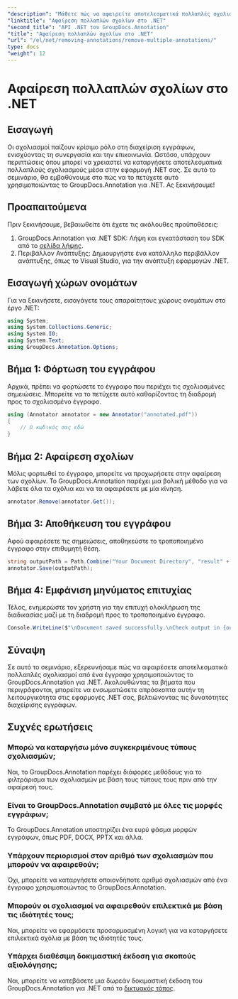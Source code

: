 ```yaml
---
"description": "Μάθετε πώς να αφαιρείτε αποτελεσματικά πολλαπλές σχολιασμοί στο .NET χρησιμοποιώντας το GroupDocs.Annotation. Ακολουθήστε το βήμα προς βήμα εκπαιδευτικό μας υλικό για απρόσκοπτη ενσωμάτωση στις εφαρμογές σας."
"linktitle": "Αφαίρεση πολλαπλών σχολίων στο .NET"
"second_title": "API .NET του GroupDocs.Annotation"
"title": "Αφαίρεση πολλαπλών σχολίων στο .NET"
"url": "/el/net/removing-annotations/remove-multiple-annotations/"
type: docs
"weight": 12
---
```


# Αφαίρεση πολλαπλών σχολίων στο .NET

## Εισαγωγή
Οι σχολιασμοί παίζουν κρίσιμο ρόλο στη διαχείριση εγγράφων, ενισχύοντας τη συνεργασία και την επικοινωνία. Ωστόσο, υπάρχουν περιπτώσεις όπου μπορεί να χρειαστεί να καταργήσετε αποτελεσματικά πολλαπλούς σχολιασμούς μέσα στην εφαρμογή .NET σας. Σε αυτό το σεμινάριο, θα εμβαθύνουμε στο πώς να το πετύχετε αυτό χρησιμοποιώντας το GroupDocs.Annotation για .NET. Ας ξεκινήσουμε!
## Προαπαιτούμενα
Πριν ξεκινήσουμε, βεβαιωθείτε ότι έχετε τις ακόλουθες προϋποθέσεις:
1. GroupDocs.Annotation για .NET SDK: Λήψη και εγκατάσταση του SDK από το [σελίδα λήψης](https://releases.groupdocs.com/annotation/net/).
2. Περιβάλλον Ανάπτυξης: Δημιουργήστε ένα κατάλληλο περιβάλλον ανάπτυξης, όπως το Visual Studio, για την ανάπτυξη εφαρμογών .NET.

## Εισαγωγή χώρων ονομάτων
Για να ξεκινήσετε, εισαγάγετε τους απαραίτητους χώρους ονομάτων στο έργο .NET:
```csharp
using System;
using System.Collections.Generic;
using System.IO;
using System.Text;
using GroupDocs.Annotation.Options;
```
## Βήμα 1: Φόρτωση του εγγράφου
Αρχικά, πρέπει να φορτώσετε το έγγραφο που περιέχει τις σχολιασμένες σημειώσεις. Μπορείτε να το πετύχετε αυτό καθορίζοντας τη διαδρομή προς το σχολιασμένο έγγραφο.
```csharp
using (Annotator annotator = new Annotator("annotated.pdf"))
{
    // Ο κωδικός σας εδώ
}
```
## Βήμα 2: Αφαίρεση σχολίων
Μόλις φορτωθεί το έγγραφο, μπορείτε να προχωρήσετε στην αφαίρεση των σχολίων. Το GroupDocs.Annotation παρέχει μια βολική μέθοδο για να λάβετε όλα τα σχόλια και να τα αφαιρέσετε με μία κίνηση.
```csharp
annotator.Remove(annotator.Get());
```
## Βήμα 3: Αποθήκευση του εγγράφου
Αφού αφαιρέσετε τις σημειώσεις, αποθηκεύστε το τροποποιημένο έγγραφο στην επιθυμητή θέση.
```csharp
string outputPath = Path.Combine("Your Document Directory", "result" + Path.GetExtension("input.pdf"));
annotator.Save(outputPath);
```
## Βήμα 4: Εμφάνιση μηνύματος επιτυχίας
Τέλος, ενημερώστε τον χρήστη για την επιτυχή ολοκλήρωση της διαδικασίας μαζί με τη διαδρομή προς το τροποποιημένο έγγραφο.
```csharp
Console.WriteLine($"\nDocument saved successfully.\nCheck output in {outputPath}.");
```

## Σύναψη
Σε αυτό το σεμινάριο, εξερευνήσαμε πώς να αφαιρέσετε αποτελεσματικά πολλαπλές σχολιασμοί από ένα έγγραφο χρησιμοποιώντας το GroupDocs.Annotation για .NET. Ακολουθώντας τα βήματα που περιγράφονται, μπορείτε να ενσωματώσετε απρόσκοπτα αυτήν τη λειτουργικότητα στις εφαρμογές .NET σας, βελτιώνοντας τις δυνατότητες διαχείρισης εγγράφων.
## Συχνές ερωτήσεις
### Μπορώ να καταργήσω μόνο συγκεκριμένους τύπους σχολιασμών;
Ναι, το GroupDocs.Annotation παρέχει διάφορες μεθόδους για το φιλτράρισμα των σχολιασμών με βάση τους τύπους τους πριν από την αφαίρεσή τους.
### Είναι το GroupDocs.Annotation συμβατό με όλες τις μορφές εγγράφων;
Το GroupDocs.Annotation υποστηρίζει ένα ευρύ φάσμα μορφών εγγράφων, όπως PDF, DOCX, PPTX και άλλα.
### Υπάρχουν περιορισμοί στον αριθμό των σχολιασμών που μπορούν να αφαιρεθούν;
Όχι, μπορείτε να καταργήσετε οποιονδήποτε αριθμό σχολιασμών από ένα έγγραφο χρησιμοποιώντας το GroupDocs.Annotation.
### Μπορούν οι σχολιασμοί να αφαιρεθούν επιλεκτικά με βάση τις ιδιότητές τους;
Ναι, μπορείτε να εφαρμόσετε προσαρμοσμένη λογική για να καταργήσετε επιλεκτικά σχόλια με βάση τις ιδιότητές τους.
### Υπάρχει διαθέσιμη δοκιμαστική έκδοση για σκοπούς αξιολόγησης;
Ναι, μπορείτε να κατεβάσετε μια δωρεάν δοκιμαστική έκδοση του GroupDocs.Annotation για .NET από το [δικτυακός τόπος](https://releases.groupdocs.com/annotation/net/).